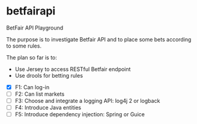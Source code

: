 # betfairapi
BetFair API Playground

The purpose is to investigate Betfair API and to place some bets according to some rules.

The plan so far is to:

 - Use Jersey to access RESTful Betfair endpoint
 - Use drools for betting rules  

- [X] F1: Can log-in
- [ ] F2: Can list markets
- [ ] F3: Choose and integrate a logging API: log4j 2 or logback
- [ ] F4: Introduce Java entities
- [ ] F5: Introduce dependency injection: Spring or Guice 
